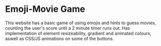 # Emoji-Movie Game
This website has a basic game of using emojis and hints to guess movies, counting the user's score until a 2 minute timer runs out.
Has implementation of element resizeability, gradient and animated colours, aswell as CSS/JS animations on some of the buttons.
